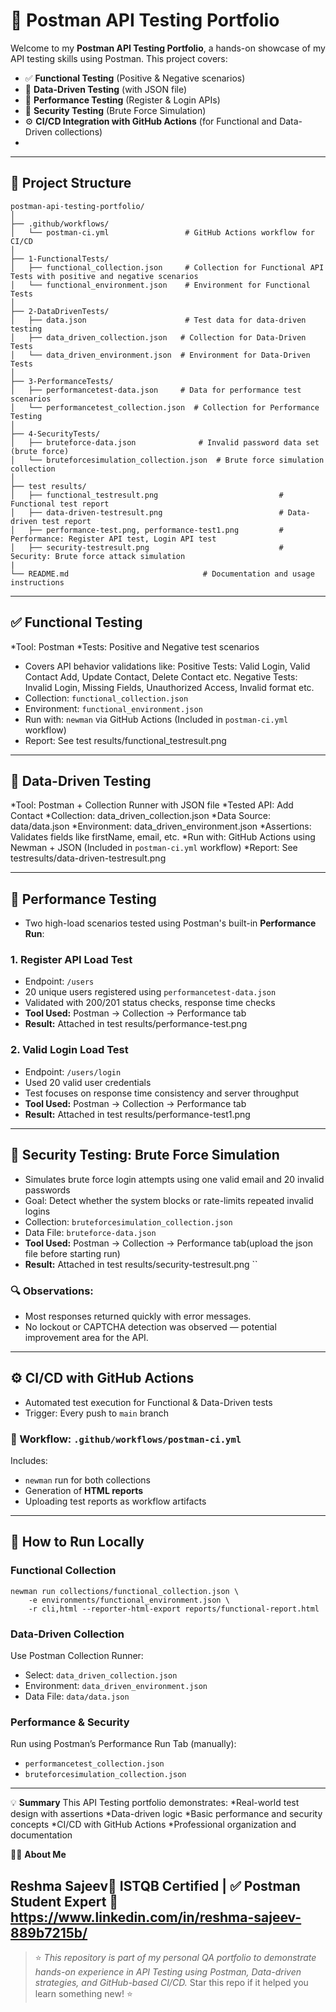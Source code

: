 # 📘 Postman API Testing Portfolio

Welcome to my **Postman API Testing Portfolio**, a hands-on showcase of my API testing skills using Postman. This project covers:

* ✅ **Functional Testing** (Positive & Negative scenarios)
* 🔁 **Data-Driven Testing** (with JSON file)
* 🚀 **Performance Testing** (Register & Login APIs)
* 🔐 **Security Testing** (Brute Force Simulation)
* ⚙️ **CI/CD Integration with GitHub Actions** (for Functional and Data-Driven collections)
* 
----

## 📁 Project Structure

```
postman-api-testing-portfolio/
│
├── .github/workflows/
│   └── postman-ci.yml                 # GitHub Actions workflow for CI/CD
│
├── 1-FunctionalTests/
│   ├── functional_collection.json     # Collection for Functional API Tests with positive and negative scenarios
│   └── functional_environment.json    # Environment for Functional Tests
│
├── 2-DataDrivenTests/
│   ├── data.json                      # Test data for data-driven testing
│   ├── data_driven_collection.json   # Collection for Data-Driven Tests
│   └── data_driven_environment.json  # Environment for Data-Driven Tests
│
├── 3-PerformanceTests/
│   ├── performancetest-data.json     # Data for performance test scenarios
│   └── performancetest_collection.json  # Collection for Performance Testing
│
├── 4-SecurityTests/
│   ├── bruteforce-data.json              # Invalid password data set (brute force)
│   └── bruteforcesimulation_collection.json  # Brute force simulation collection
│
├── test results/
│   ├── functional_testresult.png                           # Functional test report
│   ├── data-driven-testresult.png                          # Data-driven test report
│   ├── performance-test.png, performance-test1.png         # Performance: Register API test, Login API test
│   ├── security-testresult.png                             # Security: Brute force attack simulation
|
└── README.md                              # Documentation and usage instructions

```
---

## ✅ Functional Testing

*Tool: Postman
*Tests: Positive and Negative test scenarios
* Covers API behavior validations like:
  Positive Tests: Valid Login, Valid Contact Add, Update Contact, Delete Contact  etc.
  Negative Tests: Invalid Login, Missing Fields, Unauthorized Access, Invalid format etc.
* Collection: `functional_collection.json`
* Environment: `functional_environment.json`
* Run with: `newman` via GitHub Actions (Included in `postman-ci.yml` workflow)
* Report: See test results/functional_testresult.png
---

## 🔁 Data-Driven Testing

*Tool: Postman + Collection Runner with JSON file
*Tested API: Add Contact
*Collection: data_driven_collection.json
*Data Source: data/data.json
*Environment: data_driven_environment.json
*Assertions: Validates fields like firstName, email, etc.
*Run with: GitHub Actions using Newman + JSON (Included in `postman-ci.yml` workflow)
*Report: See testresults/data-driven-testresult.png

---

## 🚀 Performance Testing

* Two high-load scenarios tested using Postman's built-in **Performance Run**:

### 1. **Register API Load Test**

* Endpoint: `/users`
* 20 unique users registered using `performancetest-data.json`
* Validated with 200/201 status checks, response time checks
* **Tool Used:** Postman → Collection → Performance tab
* **Result:** Attached in test results/performance-test.png

### 2. **Valid Login Load Test**

* Endpoint: `/users/login`
* Used 20 valid user credentials
* Test focuses on response time consistency and server throughput
* **Tool Used:** Postman → Collection → Performance tab
* **Result:** Attached in test results/performance-test1.png

---

## 🔐 Security Testing: Brute Force Simulation

* Simulates brute force login attempts using one valid email and 20 invalid passwords
* Goal: Detect whether the system blocks or rate-limits repeated invalid logins
* Collection: `bruteforcesimulation_collection.json`
* Data File: `bruteforce-data.json`
* **Tool Used:** Postman → Collection → Performance tab(upload the json file before starting run)
* **Result:** Attached in test results/security-testresult.png    ``

### 🔍 Observations:

* Most responses returned quickly with error messages.
* No lockout or CAPTCHA detection was observed — potential improvement area for the API.

---

## ⚙️ CI/CD with GitHub Actions

* Automated test execution for Functional & Data-Driven tests
* Trigger: Every push to `main` branch

### 🔧 Workflow: `.github/workflows/postman-ci.yml`

Includes:

* `newman` run for both collections
* Generation of **HTML reports**
* Uploading test reports as workflow artifacts

---

## 📝 How to Run Locally

### Functional Collection

```
newman run collections/functional_collection.json \
    -e environments/functional_environment.json \
    -r cli,html --reporter-html-export reports/functional-report.html
```

### Data-Driven Collection

Use Postman Collection Runner:

* Select: `data_driven_collection.json`
* Environment: `data_driven_environment.json`
* Data File: `data/data.json`

### Performance & Security

Run using Postman’s Performance Run Tab (manually):

* `performancetest_collection.json`
* `bruteforcesimulation_collection.json`

---
💡 **Summary**
This API Testing portfolio demonstrates:
*Real-world test design with assertions
*Data-driven logic
*Basic performance and security concepts
*CI/CD with GitHub Actions
*Professional organization and documentation

🙋‍♀️ **About Me**

Reshma Sajeev🧪 ISTQB Certified | ✅ Postman Student Expert 🔗 https://www.linkedin.com/in/reshma-sajeev-889b7215b/
---

> ⭐ *This repository is part of my personal QA portfolio to demonstrate hands-on experience in API Testing using Postman, Data-driven strategies, and GitHub-based CI/CD.*
> Star this repo if it helped you learn something new! ⭐
